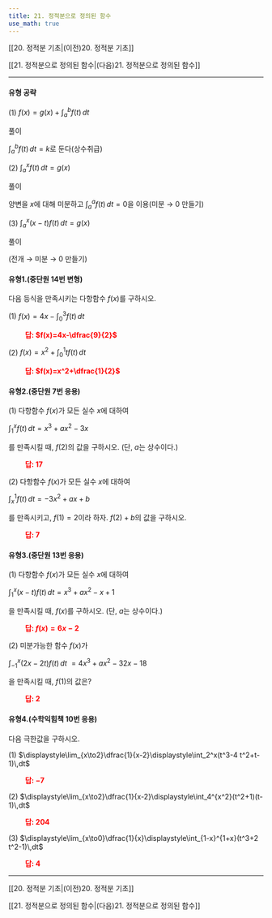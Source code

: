 ```yaml
---
title: 21. 정적분으로 정의된 함수
use_math: true
---
```

[[20. 정적분 기초|(이전)20. 정적분 기초]]

[[21. 정적분으로 정의된 함수|(다음)21. 정적분으로 정의된 함수]]

***

#### 유형 공략

(1) $f(x)=g(x)+\displaystyle\int_a^bf(t)\,dt$

풀이

$\displaystyle\int_a^bf(t)\,dt=k$로 둔다(상수취급)

(2) $\displaystyle\int_a^xf(t)\,dt=g(x)$

풀이

양변을 $x$에 대해 미분하고 $\displaystyle\int_a^af(t)\,dt=0$을 이용(미분 → 0 만들기)

(3) $\displaystyle\int_a^x(x-t)f(t)\,dt=g(x)$

풀이

(전개 → 미분 → 0 만들기)


#### 유형1.(중단원 14번 변형)

다음 등식을 만족시키는 다항함수 $f(x)$를 구하시오.

(1) $f(x)=4 x-\displaystyle\int_0^3 f(t)\,dt$

**<span style="color: red;">$\qquad$답: $f(x)=4x-\dfrac{9}{2}$</span>**

(2) $f(x)=x^2+\displaystyle\int_0^1 tf(t)\,dt$

**<span style="color: red;">$\qquad$답: $f(x)=x^2+\dfrac{1}{2}$</span>**

#### 유형2.(중단원 7번 응용)

(1) 다항함수 $f(x)$가 모든 실수 $x$에 대하여

$\displaystyle\int_1^xf(t)\,dt=x^3+ax^2-3x$

를 만족시킬 때, $f(2)$의 값을 구하시오. (단, $a$는 상수이다.)

**<span style="color: red;">$\qquad$답: $17$</span>**


(2) 다항함수 $f(x)$가 모든 실수 $x$에 대하여

$\displaystyle\int_x^1 f(t)\,dt=-3x^2+ax+b$

를 만족시키고, $f(1)=2$이라 하자. $f(2)+b$의 값을 구하시오.

**<span style="color: red;">$\qquad$답: $7$</span>**

#### 유형3.(중단원 13번 응용)

(1) 다항함수 $f(x)$가 모든 실수 $x$에 대하여

$\displaystyle\int_1^x(x-t)f(t)\,dt=x^3+ax^2-x+1$

을 만족시킬 때, $f(x)$를 구하시오. (단, $a$는 상수이다.)

**<span style="color: red;">$\qquad$답: $f(x)=6x-2$</span>**

(2) 미분가능한 함수 $f(x)$가 

$\displaystyle\int_{-1}^x(2 x-2 t)f(t)\,dt$ $=4x^3+ax^2-32x-18$

을 만족시킬 때, $f(1)$의 값은?

**<span style="color: red;">$\qquad$답: $2$</span>**

#### 유형4.(수학익힘책 10번 응용)

다음 극한값을 구하시오.

(1) $\displaystyle\lim_{x\to2}\dfrac{1}{x-2}\displaystyle\int_2^x(t^3-4 t^2+t-1)\,dt$

**<span style="color: red;">$\qquad$답: $-7$</span>**

(2) $\displaystyle\lim_{x\to2}\dfrac{1}{x-2}\displaystyle\int_4^{x^2}(t^2+1)(t-1)\,dt$

**<span style="color: red;">$\qquad$답: $204$</span>**


(3) $\displaystyle\lim_{x\to0}\dfrac{1}{x}\displaystyle\int_{1-x}^{1+x}(t^3+2 t^2-1)\,dt$

**<span style="color: red;">$\qquad$답: $4$</span>**

 
***

[[20. 정적분 기초|(이전)20. 정적분 기초]]

[[21. 정적분으로 정의된 함수|(다음)21. 정적분으로 정의된 함수]]